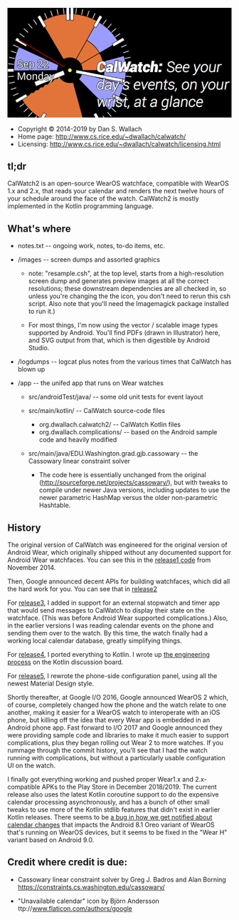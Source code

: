 ![CalWatch2](images/feature-graphic-sm.png)

* Copyright © 2014-2019 by Dan S. Wallach
* Home page: http://www.cs.rice.edu/~dwallach/calwatch/
* Licensing: http://www.cs.rice.edu/~dwallach/calwatch/licensing.html

## tl;dr

CalWatch2 is an open-source WearOS watchface, compatible with WearOS 1.x and 2.x, that reads your calendar
and renders the next twelve hours of your schedule around the face of the watch. CalWatch2
is mostly implemented in the Kotlin programming language.

## What's where

* notes.txt -- ongoing work, notes, to-do items, etc.

* /images -- screen dumps and assorted graphics

    * note: "resample.csh", at the top level, starts from a
      high-resolution screen dump and generates preview images at all
      the correct resolutions; these downstream dependencies are all
      checked in, so unless you're changing the the icon, you don't
      need to rerun this csh script. Also note that you'll need the
      Imagemagick package installed to run it.)

    * For most things, I'm now using the vector / scalable image types
      supported by Android. You'll find PDFs (drawn in Illustrator) here,
      and SVG output from that, which is then digestible by Android Studio.

* /logdumps -- logcat plus notes from the various times that CalWatch has blown up

* /app -- the unifed app that runs on Wear watches
    * src/androidTest/java/ -- some old unit tests for event layout
    * src/main/kotlin/ -- CalWatch source-code files
        * org.dwallach.calwatch2/ -- CalWatch Kotlin files
        * org.dwallach.complications/ -- based on the Android sample code and heavily modified

    * src/main/java/EDU.Washington.grad.gjb.cassowary -- the Cassowary linear constraint solver
        * The code here is essentially unchanged from the original
          (http://sourceforge.net/projects/cassowary/), but with
          tweaks to compile under newer Java versions, including
          updates to use the newer parametric HashMap versus the
          older non-parametric Hashtable.


## History
The original version of CalWatch was engineered for the original version of Android Wear, which
originally shipped without any documented support for Android Wear watchfaces. You can see
this in the [release1 code](https://github.com/danwallach/CalWatch/tree/release1) from November 2014.

Then, Google announced decent APIs for building watchfaces, which did all the hard work for you.
You can see that in [release2](https://github.com/danwallach/CalWatch/tree/release2)

For [release3](https://github.com/danwallach/CalWatch/tree/release3), I added in support for an
external stopwatch and timer app that would send messages to CalWatch to display their state on the
watchface. (This was before Android Wear supported complications.) Also, in the earlier versions
I was reading calendar events on the phone and sending them over to the watch. By this time, the watch
finally had a working local calendar database, greatly simplifying things.

For [release4](https://github.com/danwallach/CalWatch/tree/release4), I ported everything to
Kotlin. I wrote up [the engineering process](https://discuss.kotlinlang.org/t/experience-porting-an-android-app-to-kotlin/1399)
on the Kotlin discussion board.

For [release5](https://github.com/danwallach/CalWatch/tree/release5), I rewrote the phone-side
configuration panel, using all the newest Material Design style.

Shortly thereafter, at Google I/O 2016, Google announced WearOS 2 which, of course,
completely changed how the phone and the watch relate to one another,
making it easier for a WearOS watch to interoperate with an iOS phone, but killing off the
idea that every Wear app is embedded in an Android phone app. Fast forward to I/O 2017 and
Google announced they were providing sample code and libraries to make it much easier to support
complications, plus they began rolling out Wear 2 to more watches. If you rummage through the
commit history, you'll see that I had the watch running with complications, but without a particularly
usable configuration UI on the watch.

I finally got everything working and pushed proper Wear1.x and 2.x-compatible APKs to the Play Store
in December 2018/2019. The current release also uses the latest
Kotlin coroutine support to do the expensive calendar processing asynchronously, and has
a bunch of other small tweaks to use more of the Kotlin stdlib features that didn't exist
in earlier Kotlin releases. There seems to be [a bug in how we get notified about calendar
changes](https://issuetracker.google.com/issues/122149553) that impacts the Android 8.1 Oreo variant
of WearOS that's running on WearOS devices, but it seems to be fixed in the "Wear H" variant
based on Android 9.0.

## Credit where credit is due:

* Cassowary linear constraint solver by Greg J. Badros and Alan Borning
  https://constraints.cs.washington.edu/cassowary/

* "Unavailable calendar" icon by Björn Andersson
  ttp://www.flaticon.com/authors/google
